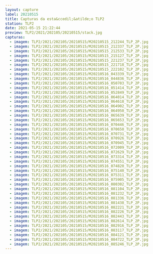 ```yaml
---
layout: capture
label: 20210515
title: Capturas da esta&ccedil;&atilde;o TLP2
station: TLP2
date: 2021-05-15 21:22:44
preview: TLP2/2021/202105/20210515/stack.jpg
capturas:
  - imagem: TLP2/2021/202105/20210515/M20210515_212244_TLP_2P.jpg
  - imagem: TLP2/2021/202105/20210515/M20210515_212337_TLP_2P.jpg
  - imagem: TLP2/2021/202105/20210515/M20210515_212533_TLP_2P.jpg
  - imagem: TLP2/2021/202105/20210515/M20210515_215127_TLP_2P.jpg
  - imagem: TLP2/2021/202105/20210515/M20210515_221237_TLP_2P.jpg
  - imagem: TLP2/2021/202105/20210515/M20210515_221718_TLP_2P.jpg
  - imagem: TLP2/2021/202105/20210515/M20210515_222102_TLP_2P.jpg
  - imagem: TLP2/2021/202105/20210515/M20210516_043339_TLP_2P.jpg
  - imagem: TLP2/2021/202105/20210515/M20210516_044836_TLP_2P.jpg
  - imagem: TLP2/2021/202105/20210515/M20210516_050703_TLP_2P.jpg
  - imagem: TLP2/2021/202105/20210515/M20210516_051414_TLP_2P.jpg
  - imagem: TLP2/2021/202105/20210515/M20210516_052849_TLP_2P.jpg
  - imagem: TLP2/2021/202105/20210515/M20210516_064014_TLP_2P.jpg
  - imagem: TLP2/2021/202105/20210515/M20210516_064618_TLP_2P.jpg
  - imagem: TLP2/2021/202105/20210515/M20210516_064902_TLP_2P.jpg
  - imagem: TLP2/2021/202105/20210515/M20210516_064950_TLP_2P.jpg
  - imagem: TLP2/2021/202105/20210515/M20210516_065639_TLP_2P.jpg
  - imagem: TLP2/2021/202105/20210515/M20210516_065653_TLP_2P.jpg
  - imagem: TLP2/2021/202105/20210515/M20210516_070446_TLP_2P.jpg
  - imagem: TLP2/2021/202105/20210515/M20210516_070650_TLP_2P.jpg
  - imagem: TLP2/2021/202105/20210515/M20210516_070731_TLP_2P.jpg
  - imagem: TLP2/2021/202105/20210515/M20210516_070926_TLP_2P.jpg
  - imagem: TLP2/2021/202105/20210515/M20210516_070945_TLP_2P.jpg
  - imagem: TLP2/2021/202105/20210515/M20210516_072009_TLP_2P.jpg
  - imagem: TLP2/2021/202105/20210515/M20210516_072629_TLP_2P.jpg
  - imagem: TLP2/2021/202105/20210515/M20210516_073314_TLP_2P.jpg
  - imagem: TLP2/2021/202105/20210515/M20210516_074551_TLP_2P.jpg
  - imagem: TLP2/2021/202105/20210515/M20210516_074820_TLP_2P.jpg
  - imagem: TLP2/2021/202105/20210515/M20210516_075140_TLP_2P.jpg
  - imagem: TLP2/2021/202105/20210515/M20210516_075311_TLP_2P.jpg
  - imagem: TLP2/2021/202105/20210515/M20210516_075905_TLP_2P.jpg
  - imagem: TLP2/2021/202105/20210515/M20210516_080302_TLP_2P.jpg
  - imagem: TLP2/2021/202105/20210515/M20210516_081104_TLP_2P.jpg
  - imagem: TLP2/2021/202105/20210515/M20210516_081232_TLP_2P.jpg
  - imagem: TLP2/2021/202105/20210515/M20210516_081336_TLP_2P.jpg
  - imagem: TLP2/2021/202105/20210515/M20210516_081438_TLP_2P.jpg
  - imagem: TLP2/2021/202105/20210515/M20210516_082221_TLP_2P.jpg
  - imagem: TLP2/2021/202105/20210515/M20210516_082226_TLP_2P.jpg
  - imagem: TLP2/2021/202105/20210515/M20210516_082443_TLP_2P.jpg
  - imagem: TLP2/2021/202105/20210515/M20210516_082614_TLP_2P.jpg
  - imagem: TLP2/2021/202105/20210515/M20210516_082916_TLP_2P.jpg
  - imagem: TLP2/2021/202105/20210515/M20210516_083117_TLP_2P.jpg
  - imagem: TLP2/2021/202105/20210515/M20210516_084121_TLP_2P.jpg
  - imagem: TLP2/2021/202105/20210515/M20210516_084722_TLP_2P.jpg
  - imagem: TLP2/2021/202105/20210515/M20210516_085246_TLP_2P.jpg
---
```

